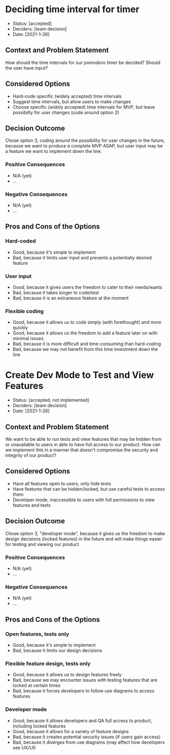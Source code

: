 # Deciding time interval for timer

* Status: [accepted]
* Deciders: [team decision]
* Date: [2021-1-26]

## Context and Problem Statement

How should the time intervals for our pomodoro timer be decided? Should the user have input?

## Considered Options

* Hard-code specific (widely accepted) time intervals
* Suggest time intervals, but allow users to make changes
* Choose specific (widely accepted) time intervals for MVP, but leave possibilty for user changes (code around option 2)

## Decision Outcome

Chose option 3, coding around the possibility for user changes in the future, because we want to produce a complete MVP ASAP, but user input may be a feature we want to implement down the line.

### Positive Consequences

* N/A (yet)
* …

### Negative Consequences 

* N/A (yet)
* …

## Pros and Cons of the Options

### Hard-coded

* Good, because it's simple to implement
* Bad, because it limits user input and prevents a potentially desired feature

### User input

* Good, because it gives users the freedom to cater to their needs/wants
* Bad, because it takes longer to code/test
* Bad, because it is an extraneous feature at the moment

### Flexible coding

* Good, because it allows us to code simply (with forethought) and more quickly
* Good, because it allows us the freedom to add a feature later on with minimal issues
* Bad, because it is more difficult and time-consuming than hard-coding
* Bad, because we may not benefit from this time investment down the line

# Create Dev Mode to Test and View Features

* Status: [accepted, not implemented]
* Deciders: [team decision]
* Date: [2021-1-26]

## Context and Problem Statement

We want to be able to run tests and view features that may be hidden from or unavailable to users in able to have full access to our product. How can we implement this in a manner that doesn't compromise the security and integrity of our product?

## Considered Options

* Have all features open to users, only hide tests
* Have features that can be hidden/locked, but use careful tests to access them
* Developer mode, inaccessible to users with full permissions to view features and tests

## Decision Outcome

Chose option 3, "developer mode", because it gives us the freedom to make design decisions (locked features) in the future and will make things easier for testing and viewing our product

### Positive Consequences

* N/A (yet)
* …

### Negative Consequences 

* N/A (yet)
* …

## Pros and Cons of the Options

### Open features, tests only

* Good, because it's simple to implement
* Bad, because it limits our design decisions

### Flexible feature design, tests only

* Good, because it allows us to design features freely
* Bad, because we may encounter issues with testing features that are locked at certain times
* Bad, because it forces developers to follow use diagrams to access features

### Developer mode

* Good, because it allows developers and QA full access to product, including locked features
* Good, because it allows for a variety of feature designs
* Bad, because it creates potential security issues (if users gain access)
* Bad, because it diverges from use diagrams (may affect how developers see UX/UI)
